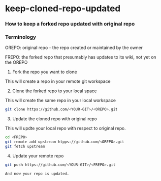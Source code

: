 # keep-cloned-repo-updated
### How to keep a forked repo updated with original repo

### Terminology
OREPO: original repo - the repo created or maintained by the owner

FREPO: the forked repo that presumably has updates to its wiki, not yet on the OREPO

1. Fork the repo you want to clone

This will create a repo in your remote git workspace

2. Clone the forked repo to your local space

This will create the same repo in your local workspace
```sh
git clone https://github.com/<YOUR-GIT>/<OREPO>.git
```

3. Update the cloned repo with original repo

This will updte your local repo with respect to original repo.
```sh
cd <FREPO>
git remote add upstream htpps://github.com/<OREPO>.git
git fetch upstream
```
4. Update your remote repo
```sh
git push https://github.com/<YOUR-GIT>/<FREPO>.git

And now your repo is updated.
